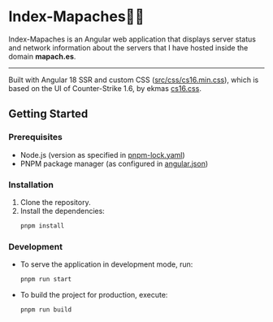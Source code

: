 # Index-Mapaches📜🔔

Index-Mapaches is an Angular web application that displays server status and network information about the servers that I have hosted inside the domain **mapach.es**. 

---

Built with Angular 18 SSR and custom CSS ([src/css/cs16.min.css](src/css/cs16.min.css)), which is based on the UI of Counter-Strike 1.6, by ekmas [cs16.css](https://github.com/ekmas/cs16.css).

## Getting Started

### Prerequisites

- Node.js (version as specified in [pnpm-lock.yaml](pnpm-lock.yaml))
- PNPM package manager (as configured in [angular.json](angular.json))

### Installation

1. Clone the repository.
2. Install the dependencies:
   ```sh
   pnpm install
   ```

### Development

- To serve the application in development mode, run:
  ```sh
  pnpm run start
  ```
- To build the project for production, execute:
  ```sh
  pnpm run build
  ```
